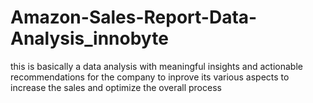 # Amazon-Sales-Report-Data-Analysis_innobyte
this is basically a data analysis with meaningful insights and actionable recommendations for the company to inprove its various aspects to increase the sales and optimize the overall process

